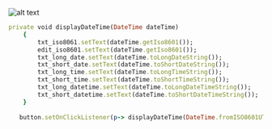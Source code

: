 ![alt text](https://lh3.googleusercontent.com/8k4lkURWBwWI9c8ka6KcAIJzJZDR5yL3B651BUAXtWhQFZxSX14b9T69cShaTlKMYk-Z3fJvU3SEPrsunFPm03L7EsViuiqrtBbnaw=w1080-h1920-rw-no)

```ruby
private void displayDateTime(DateTime dateTime)
    {
        txt_iso8061.setText(dateTime.getIso8601());
        edit_iso8601.setText(dateTime.getIso8601());
        txt_long_date.setText(dateTime.toLongDateString());
        txt_short_date.setText(dateTime.toShortDateString());
        txt_long_time.setText(dateTime.toLongTimeString());
        txt_short_time.setText(dateTime.toShortTimeString());
        txt_long_datetime.setText(dateTime.toLongDateTimeString());
        txt_short_datetime.setText(dateTime.toShortDateTimeString());
    }
    
   button.setOnClickListener(p-> displayDateTime(DateTime.fromISO8601UTC(edit_iso8601.getText().toString())));
```
